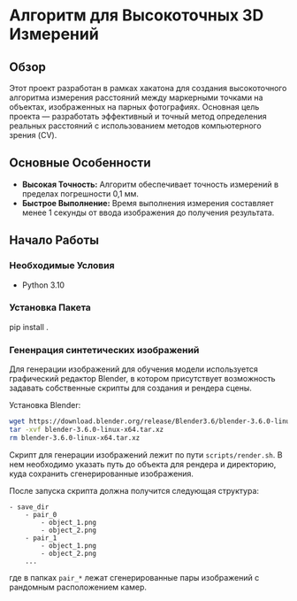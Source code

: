 # Алгоритм для Высокоточных 3D Измерений

## Обзор

Этот проект разработан в рамках хакатона для создания высокоточного алгоритма измерения расстояний между маркерными точками на объектах, изображенных на парных фотографиях. Основная цель проекта — разработать эффективный и точный метод определения реальных расстояний с использованием методов компьютерного зрения (CV).

## Основные Особенности

- **Высокая Точность:** Алгоритм обеспечивает точность измерений в пределах погрешности 0,1 мм.
- **Быстрое Выполнение:** Время выполнения измерения составляет менее 1 секунды от ввода изображения до получения результата.

## Начало Работы

### Необходимые Условия

- Python 3.10

### Установка Пакета

pip install .

### Гененрация синтетических изображений

Для генерации изображений для обучения модели используется графический редактор Blender, в котором присутствует возможность задавать собственные скрипты для создания и рендера сцены.

Установка Blender:

```bash
wget https://download.blender.org/release/Blender3.6/blender-3.6.0-linux-x64.tar.xz
tar -xvf blender-3.6.0-linux-x64.tar.xz
rm blender-3.6.0-linux-x64.tar.xz
```

Скрипт для генерации изображений лежит по пути `scripts/render.sh`. В нем необходимо указать путь до объекта для рендера и директорию, куда сохранить сгенерированные изображения.

После запуска скрипта должна получится следующая структура:

```
- save_dir
    - pair_0
        - object_1.png
        - object_2.png
    - pair_1
        - object_1.png
        - object_2.png
    ...
```

где в папках `pair_*` лежат сгенерированные пары изображений с рандомным расположением камер.
